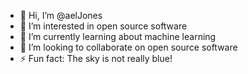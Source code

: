 - 👋 Hi, I’m @aelJones
- 👀 I’m interested in open source software
- 🌱 I’m currently learning about machine learning
- 💞️ I’m looking to collaborate on open source software
- ⚡ Fun fact: The sky is not really blue!

<!---
aelJones/aelJones is a ✨ special ✨ repository because its `README.md` (this file) appears on your GitHub profile.
You can click the Preview link to take a look at your changes.
--->
